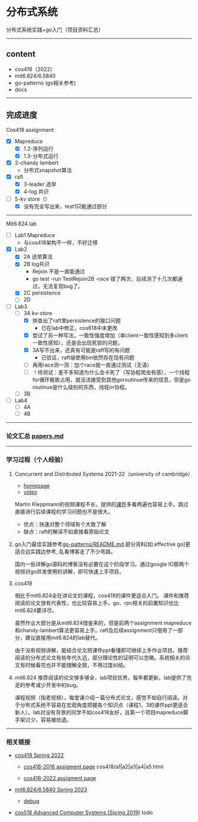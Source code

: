 # 分布式系统

分布式系统实践+go入门（项目资料汇总）

---
## content
- cos418（2022）
- mit6.824/6.5840
- go-patterns (go相关参考)
- docs

---
## 完成进度

Cos418 assignment
- [X] Mapreduce
    - [X] 1.2-序列运行
    - [X] 1.3-分布式运行
- [X] 2-chandy lambert
  - 分布式snapshot算法
- [X] raft
    - [X] 3-leader 选举
    - [X] 4-log 共识
- [ ] 5-kv store（）
  - [X] 没有完全写出来，test1只能通过部分
		
---
Mit6.824 lab
- [ ] Lab1 Mapreduce 
  - 与cos418架构不一样，不好迁移
- [X] Lab2 
    - [X] 2A  选举算法  
    - [X] 2B  log共识
        - Rejoin 不是一直能通过
        - go test -run TestRejoin2B -race
        错了两次，后续测了十几次都通过，无法复现bug了。
    - [X] 2C  persistence
    - [ ] 2D 
    
- [ ] Lab3
    - [ ] 3A kv-store
        - [X] 排查出了raft里persistence的接口问题
          - 已在lab中修正，cos618中未更改
        - [X] 尝试了另一种写法，一致性强度增加（单client一致性感知到多client一致性感知），还是会出现死锁的问题。
        - [X] 3A写不出来，还真有可能是raft写的有问题
          - 已验证，raft端使用bin依然存在现有问题
        - [ ] 再用race测一测：加个race就一直通过测试（无语）
        - [ ] ！待测试：差不多知道为什么会卡死了（写协程爬虫有感），一个线程for循环极致占用，就没法接受到其他goroutinue传来的信息，但是go routinue是什么级别的东西，线程or协程。
    - [ ] 3B
- [ ] Lab4
    - [ ] 4A
    - [ ] 4B

---
### 论文汇总 [papers.md](./docs/papers.md)

---
### 学习过程（个人经验）
1) Concurrent and Distributed Systems 2021-22（university of cambridge）
   - [homepage](https://www.cl.cam.ac.uk/teaching/2122/ConcDisSys/)
   - [video](https://www.youtube.com/watch?v=UEAMfLPZZhE&list=PLeKd45zvjcDFUEv_ohr_HdUFe97RItdiB&ab_channel=MartinKleppmann)
    
    Martin Kleppmann的视频课程不长，提供的[课件](https://www.cl.cam.ac.uk/teaching/2122/ConcDisSys/dist-sys-slides.pdf)多看两遍也容易上手。跳过直接进行后续课程的学习问题也不是很大。
        
   - 优点：快速对整个领域有个大致了解
   - 缺点：raft的解读不如直接看原始论文
    

2) go入门最佳实践参考[go-patterns/README.md](./go-patterns/README.md).部分资料[如:effective go]更适合边实践边参考, 乱看博客走了不少弯路。
   
   国内一些详解go源码的博客没有必要在这个阶段学习。通过google IO那两个视频对go并发使用的讲解，即可快速上手项目。
   
3) cos418
   
   相比于mit6.824全在讲论文的课程，cos418的课件更适合入门。
   课件和推荐阅读的论文很有代表性，也比较容易上手。go、rpc相关的前置知识也比mit6.824要详尽。

   虽然作业大部分是从mit6.824借鉴来的，但是前两个assignment
   mapreduce和chandy-lambert算法更容易上手。raft及后续assignment只借用了一部分，建议直接用mit6.824的lab替代。

   由于没有视频讲解，能结合论文把课件ppt看懂即可继续上手作业项目。推荐阅读的分布式论文有些年代久远，部分理论性的证明可以忽略。系统相关的论文有时候看完也并不能理解全貌，不用过度纠结。
   

4) mit6.824
    推荐阅读的论文够多够全，lab项目优秀，每年都更新。lab提供了充足的参考减少开发中的bug。
    
    课程视频（指老视频），每堂课介绍一篇分布式论文，感觉不如自行阅读。对于分布式系统不容易在宏观角度把握各个知识点（课程1、3的课件ppt更适合新人）。lab对没有背景的同学不如cos418友好，且第一个项目mapreduce脚手架过少，容易被劝退。



---

### 相关链接
- [cos418 Spring 2022](https://www.cs.princeton.edu/courses/archive/spr22/cos418/schedule.html)
  
   - [cos418-2016 assigment page](https://www.cs.princeton.edu/courses/archive/fall16/cos418/a5.html) cos418/a1|a2|a3|a4|a5.html

   - [cos418-2022 assigment page](https://github.com/cos418atPrinceton/assignments_template/tree/master)

- [mit6.824/6.5840 Spring 2023](https://pdos.csail.mit.edu/6.824/schedule.html)
  - [debug](https://blog.josejg.com/debugging-pretty/)

- [cos518 Advanced Computer Systems (Spring 2019)](https://cos518.github.io/syllabus.html) todo